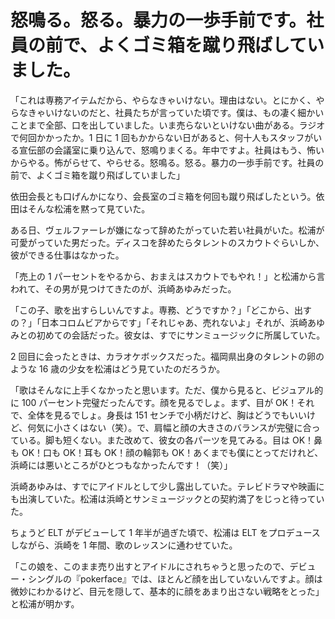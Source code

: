 # 怒鳴る。怒る。暴力の一歩手前です。社員の前で、よくゴミ箱を蹴り飛ばしていました。

「これは専務アイテムだから、やらなきゃいけない。理由はない。とにかく、やらなきゃいけないのだと、社員たちが言っていた頃です。僕は、もの凄く細かいことまで全部、口を出していました。いま売らないといけない曲がある。ラジオで何回かかったか。1 日に 1 回もかからない日があると、何十人もスタッフがいる宣伝部の会議室に乗り込んで、怒鳴りまくる。年中ですよ。社員はもう、怖いからやる。怖がらせて、やらせる。怒鳴る。怒る。暴力の一歩手前です。社員の前で、よくゴミ箱を蹴り飛ばしていました」

依田会長とも口げんかになり、会長室のゴミ箱を何回も蹴り飛ばしたという。依田はそんな松浦を黙って見ていた。

ある日、ヴェルファーレが嫌になって辞めたがっていた若い社員がいた。松浦が可愛がっていた男だった。ディスコを辞めたらタレントのスカウトぐらいしか、彼ができる仕事はなかった。

「売上の 1 パーセントをやるから、おまえはスカウトでもやれ！」と松浦から言われて、その男が見つけてきたのが、浜崎あゆみだった。

「この子、歌を出すらしいんですよ。専務、どうですか？」「どこから、出すの？」「日本コロムビアからです」「それじゃあ、売れないよ」それが、浜崎あゆみとの初めての会話だった。彼女は、すでにサンミュージックに所属していた。

2 回目に会ったときは、カラオケボックスだった。福岡県出身のタレントの卵のような 16 歳の少女を松浦はどう見ていたのだろうか。

「歌はそんなに上手くなかったと思います。ただ、僕から見ると、ビジュアル的に 100 パーセント完璧だったんです。顔を見るでしょ。まず、目が OK！それで、全体を見るでしょ。身長は 151 センチで小柄だけど、胸はどうでもいいけど、何気に小さくはない（笑）。で、肩幅と顔の大きさのバランスが完璧に合っている。脚も短くない。また改めて、彼女の各パーツを見てみる。目は OK！鼻も OK！口も OK！耳も OK！顔の輪郭も OK！あくまでも僕にとってだけれど、浜崎には悪いところがひとつもなかったんです！（笑）」

浜崎あゆみは、すでにアイドルとして少し露出していた。テレビドラマや映画にも出演していた。松浦は浜崎とサンミュージックとの契約満了をじっと待っていた。

ちょうど ELT がデビューして 1 年半が過ぎた頃で、松浦は ELT をプロデュースしながら、浜崎を 1 年間、歌のレッスンに通わせていた。

「この娘を、このまま売り出すとアイドルにされちゃうと思ったので、デビュー・シングルの『pokerface』では、ほとんど顔を出していないんですよ。顔は微妙にわかるけど、目元を隠して、基本的に顔をあまり出さない戦略をとった」と松浦が明かす。
